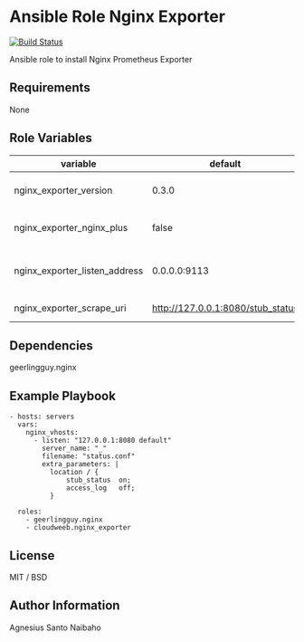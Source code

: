 Ansible Role Nginx Exporter
=========

[![Build Status](https://travis-ci.com/cloudweeb/ansible-role-nginx_exporter.svg?branch=master)](https://travis-ci.com/cloudweeb/ansible-role-nginx_exporter)

Ansible role to install Nginx Prometheus Exporter

Requirements
------------

None

Role Variables
--------------

| variable                      | default                           | comment                       |
|-------------------------------|-----------------------------------|-------------------------------|
| nginx_exporter_version        | 0.3.0                             | nginx exporter version        |
| nginx_exporter_nginx_plus     | false                             | set true if use nginx plus    |
| nginx_exporter_listen_address | 0.0.0.0:9113                      | nginx exporter listen address |
| nginx_exporter_scrape_uri     | <http://127.0.0.1:8080/stub_status> | nginx status url              |

Dependencies
------------

geerlingguy.nginx

Example Playbook
----------------

    - hosts: servers
      vars:
        nginx_vhosts:
          - listen: "127.0.0.1:8080 default"
            server_name: "_"
            filename: "status.conf"
            extra_parameters: |
              location / {
                  stub_status  on;
                  access_log   off;
              }

      roles:
        - geerlingguy.nginx
        - cloudweeb.nginx_exporter

License
-------

MIT / BSD

Author Information
------------------

Agnesius Santo Naibaho
